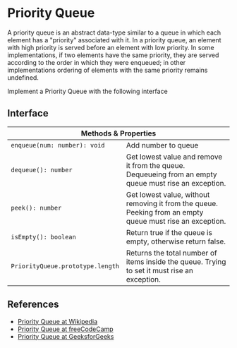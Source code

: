 <h1>Priority Queue</h1>

<p>A priority queue is an abstract data-type similar to a queue in which each element has a "priority" associated with it. In a priority queue, an element with high priority is served before an element with low priority. In some implementations, if two elements have the same priority, they are served according to the order in which they were enqueued; in other implementations ordering of elements with the same priority remains undefined.</p>

<p>Implement a Priority Queue with the following interface</p>

<h2>Interface</h2>

<table>
 <thead>
  <tr>
    <th colspan="2">Methods & Properties</th>
  </tr>
 </thead>

 <tbody>
  <tr>
    <td><code>enqueue(num: number): void</code></td>
    <td>Add number to queue</td>
  </tr>

  <tr>
    <td><code>dequeue(): number</code></td>
    <td>Get lowest value and remove it from the queue. Dequeueing from an empty queue must rise an exception.</td>
  </tr>

  <tr>
    <td><code>peek(): number</code></td>
    <td>Get lowest value, without removing it from the queue. Peeking from an empty queue must rise an exception.</td>
  </tr>

  <tr>
    <td><code>isEmpty(): boolean</code></td>
    <td>Return true if the queue is empty, otherwise return false.</td>
  </tr>

  <tr>
    <td><code>PriorityQueue.prototype.length</code></td>
    <td>Returns the total number of items inside the queue. Trying to set it must rise an exception.</td>
  </tr>
 </tbody>

</table>

<h2>References</h2>

<ul>
  <li><a href="https://en.wikipedia.org/wiki/Priority_queue">Priority Queue at Wikipedia</a></li>
  <li><a href="https://www.freecodecamp.org/learn/coding-interview-prep/data-structures/create-a-priority-queue-class">Priority Queue at freeCodeCamp</a></li>
  <li><a href="https://www.geeksforgeeks.org/priority-queue-set-1-introduction/">Priority Queue at GeeksforGeeks</a></li>
</ul>
